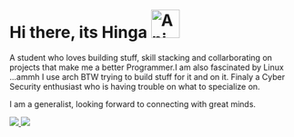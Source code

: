 # Hi there, its Hinga <img src="https://iam-weijie.github.io/wave/hand-emoji.svg" alt="Animated Emoji" width="50" height="50">
<p>
  A student who loves building stuff, skill stacking and collarborating on projects that make me a better 
  Programmer.I am also fascinated by Linux ...ammh I use arch BTW trying to build stuff for it and on it.
  Finaly a Cyber Security enthusiast who is having trouble on what to specialize on.

  I am a generalist, looking forward to connecting with great minds.
</p>
<div>
<a href="https://Linkedin.com/in/peterhinga">
<img src="https://img.shields.io/badge/LinkedIn-0077B5?style=for-the-badge&logo=linkedin&logoColor=white" /> </a> <a href="https://Instagram.com/hinga.dev"> <img src="https://img.shields.io/badge/Instagram-E4405F?style=for-the-badge&logo=instagram&logoColor=white" />
</a>
</div>
